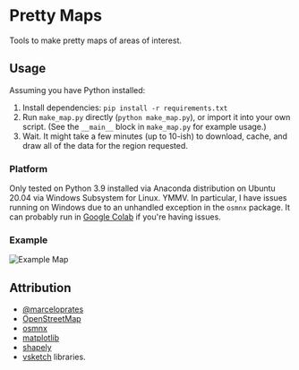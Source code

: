 # Pretty Maps

Tools to make pretty maps of areas of interest.

## Usage

Assuming you have Python installed:

1. Install dependencies: `pip install -r requirements.txt`
2. Run `make_map.py` directly (`python make_map.py`), or import it into your own script. (See the `__main__` block in `make_map.py` for example usage.)
3. Wait. It might take a few minutes (up to 10-ish) to download, cache, and draw all of the data for the region requested.

### Platform

Only tested on Python 3.9 installed via Anaconda distribution on Ubuntu 20.04 via Windows Subsystem for Linux. YMMV. In particular, I have issues running on Windows due to an unhandled exception in the `osmnx` package. It
can probably run in [Google Colab](https://colab.research.google.com/?utm_source=scs-index) if you're having issues.

### Example
![Example Map](example-cambridge.jpeg)

## Attribution

* [@marceloprates](https://github.com/marceloprates/prettymaps)
* [OpenStreetMap](https://www.openstreetmap.org/#map=5/38.007/-95.844)
* [osmnx](https://github.com/gboeing/osmnx)
* [matplotlib](https://matplotlib.org/)
* [shapely](https://shapely.readthedocs.io/en/stable/index.html)
* [vsketch](https://github.com/abey79/vsketch)
  libraries.
